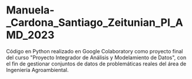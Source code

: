 # Manuela-_Cardona_Santiago_Zeitunian_PI_AMD_2023
Código en Python realizado en Google Colaboratory como proyecto final del curso "Proyecto Integrador de Análisis y Modelamiento de Datos", con el fin de gestionar conjuntos de datos de problemáticas reales del área de Ingeniería Agroambiental.

